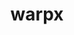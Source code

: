 ---
title: "warpx"
layout: cache
categories: [package, develop-2024-10-27]
meta: {"versions": ["24.10"], "compilers": ["gcc@=11.4.0", "gcc@=9.4.0", "oneapi@=2024.2.1"], "oss": ["ubuntu20.04", "ubuntu22.04"], "platforms": ["linux"], "targets": ["neoverse_v1", "neoverse_v2", "ppc64le", "x86_64_v3"], "stacks": ["e4s", "e4s-neoverse-v2", "e4s-neoverse_v1", "e4s-oneapi", "e4s-power", "root"], "num_specs": 6, "num_specs_by_stack": {"e4s-power": 1, "root": 6, "e4s-neoverse_v1": 1, "e4s-neoverse-v2": 1, "e4s": 1, "e4s-oneapi": 2}}
spec_details: [{"hash": "indvzoapnmudzjpumxlf6osx3jmpel3l", "compiler": "gcc@=9.4.0", "versions": ["24.10"], "os": "ubuntu20.04", "platform": "linux", "target": "ppc64le", "variants": ["+app", "~ascent", "build_system=cmake", "build_type=Release", "~catalyst", "compute=omp", "dims=1,2,3,rz", "+eb", "+fft", "generator=make", "~ipo", "+lib", "+mpi", "+mpithreadmultiple", "+openpmd", "precision=double", "+python", "+python_ipo", "+qed", "~qedtablegen", "~sensei", "+shared", "+tprof"], "stacks": ["e4s-power", "root"], "size": "-", "tarball": "https://binaries.spack.io/develop-2024-10-27/build_cache/linux-ubuntu20.04-ppc64le/gcc-9.4.0/warpx-24.10/linux-ubuntu20.04-ppc64le-gcc-9.4.0-warpx-24.10-indvzoapnmudzjpumxlf6osx3jmpel3l.spack"}, {"hash": "5lpqhxabu2iiusv6mefdsc4j4iem6cft", "compiler": "gcc@=11.4.0", "versions": ["24.10"], "os": "ubuntu22.04", "platform": "linux", "target": "neoverse_v1", "variants": ["+app", "~ascent", "build_system=cmake", "build_type=Release", "~catalyst", "compute=omp", "dims=1,2,3,rz", "+eb", "+fft", "generator=make", "~ipo", "+lib", "+mpi", "+mpithreadmultiple", "+openpmd", "precision=double", "+python", "+python_ipo", "+qed", "~qedtablegen", "~sensei", "+shared", "+tprof"], "stacks": ["e4s-neoverse_v1", "root"], "size": "-", "tarball": "https://binaries.spack.io/develop-2024-10-27/build_cache/linux-ubuntu22.04-neoverse_v1/gcc-11.4.0/warpx-24.10/linux-ubuntu22.04-neoverse_v1-gcc-11.4.0-warpx-24.10-5lpqhxabu2iiusv6mefdsc4j4iem6cft.spack"}, {"hash": "tjv7hkmi56m635eto35ssomrqu75abgk", "compiler": "gcc@=11.4.0", "versions": ["24.10"], "os": "ubuntu22.04", "platform": "linux", "target": "neoverse_v2", "variants": ["+app", "~ascent", "build_system=cmake", "build_type=Release", "~catalyst", "compute=omp", "dims=1,2,3,rz", "+eb", "+fft", "generator=make", "~ipo", "+lib", "+mpi", "+mpithreadmultiple", "+openpmd", "precision=double", "+python", "+python_ipo", "+qed", "~qedtablegen", "~sensei", "+shared", "+tprof"], "stacks": ["e4s-neoverse-v2", "root"], "size": "-", "tarball": "https://binaries.spack.io/develop-2024-10-27/build_cache/linux-ubuntu22.04-neoverse_v2/gcc-11.4.0/warpx-24.10/linux-ubuntu22.04-neoverse_v2-gcc-11.4.0-warpx-24.10-tjv7hkmi56m635eto35ssomrqu75abgk.spack"}, {"hash": "5cb6xe2p5frl2lzc3hrffcmw763rkvs3", "compiler": "gcc@=11.4.0", "versions": ["24.10"], "os": "ubuntu22.04", "platform": "linux", "target": "x86_64_v3", "variants": ["+app", "~ascent", "build_system=cmake", "build_type=Release", "~catalyst", "compute=omp", "dims=1,2,3,rz", "+eb", "+fft", "generator=make", "~ipo", "+lib", "+mpi", "+mpithreadmultiple", "+openpmd", "precision=double", "+python", "+python_ipo", "+qed", "~qedtablegen", "~sensei", "+shared", "+tprof"], "stacks": ["e4s", "root"], "size": "-", "tarball": "https://binaries.spack.io/develop-2024-10-27/build_cache/linux-ubuntu22.04-x86_64_v3/gcc-11.4.0/warpx-24.10/linux-ubuntu22.04-x86_64_v3-gcc-11.4.0-warpx-24.10-5cb6xe2p5frl2lzc3hrffcmw763rkvs3.spack"}, {"hash": "h42z5bil3ym4oyc5tx6eefcri3fxsuun", "compiler": "oneapi@=2024.2.1", "versions": ["24.10"], "os": "ubuntu22.04", "platform": "linux", "target": "x86_64_v3", "variants": ["+app", "~ascent", "build_system=cmake", "build_type=Release", "~catalyst", "compute=omp", "dims=1,2,3,rz", "+eb", "+fft", "generator=make", "~ipo", "+lib", "+mpi", "+mpithreadmultiple", "+openpmd", "precision=double", "+python", "~python_ipo", "+qed", "~qedtablegen", "~sensei", "+shared", "+tprof"], "stacks": ["root", "e4s-oneapi"], "size": "-", "tarball": "https://binaries.spack.io/develop-2024-10-27/build_cache/linux-ubuntu22.04-x86_64_v3/oneapi-2024.2.1/warpx-24.10/linux-ubuntu22.04-x86_64_v3-oneapi-2024.2.1-warpx-24.10-h42z5bil3ym4oyc5tx6eefcri3fxsuun.spack"}, {"hash": "nsdjfgs7aekhhmujxujnnv26dz35re4f", "compiler": "oneapi@=2024.2.1", "versions": ["24.10"], "os": "ubuntu22.04", "platform": "linux", "target": "x86_64_v3", "variants": ["+app", "~ascent", "build_system=cmake", "build_type=Release", "~catalyst", "compute=sycl", "dims=1,2,3,rz", "+eb", "~fft", "generator=make", "~ipo", "+lib", "+mpi", "+mpithreadmultiple", "+openpmd", "precision=double", "+python", "~python_ipo", "~qed", "~qedtablegen", "~sensei", "+shared", "+tprof"], "stacks": ["root", "e4s-oneapi"], "size": "-", "tarball": "https://binaries.spack.io/develop-2024-10-27/build_cache/linux-ubuntu22.04-x86_64_v3/oneapi-2024.2.1/warpx-24.10/linux-ubuntu22.04-x86_64_v3-oneapi-2024.2.1-warpx-24.10-nsdjfgs7aekhhmujxujnnv26dz35re4f.spack"}]
---